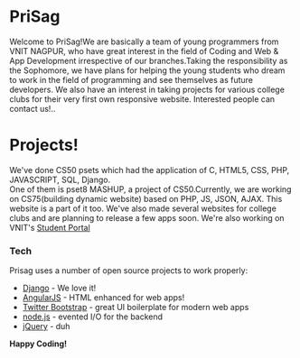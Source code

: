 # PriSag


Welcome to PriSag!We are basically a team of young programmers from VNIT NAGPUR, who have great interest in the field of Coding and Web & App Development irrespective of our branches.Taking the responsibility as the Sophomore, we have plans for helping the young students who dream to work in the field of programming and see themselves as future developers. We also have an interest in taking projects for various college clubs for their very first own responsive website. Interested people can contact us!..

# Projects!

We've done CS50 psets which had the application of C, HTML5, CSS, PHP, JAVASCRIPT, SQL, Django.<br>One of them is pset8 MASHUP, a project of CS50.Currently, we are working on CS75(building dynamic website) based on PHP, JS, JSON, AJAX. This website is a part of it too. We've also made several websites for college clubs and are planning to release a few apps soon. We're also working on VNIT's [Student Portal]



### Tech

Prisag uses a number of open source projects to work properly:
* [Django] - We love it!
* [AngularJS] - HTML enhanced for web apps!
* [Twitter Bootstrap] - great UI boilerplate for modern web apps
* [node.js] - evented I/O for the backend
* [jQuery] - duh


**Happy Coding!**

[//]: # (These are reference links used in the body of this note and get stripped out when the markdown processor does its job. There is no need to format nicely because it shouldn't be seen. Thanks SO - http://stackoverflow.com/questions/4823468/store-comments-in-markdown-syntax)


   [dill]: <https://github.com/joemccann/dillinger>
   [git-repo-url]: <https://github.com/joemccann/dillinger.git>
   [john gruber]: <http://daringfireball.net>
   [df1]: <http://daringfireball.net/projects/markdown/>
   [markdown-it]: <https://github.com/markdown-it/markdown-it>
   [Ace Editor]: <http://ace.ajax.org>
   [node.js]: <http://nodejs.org>
   [Twitter Bootstrap]: <http://twitter.github.com/bootstrap/>
   [jQuery]: <http://jquery.com>
   [Django]: <https://www.djangoproject.com/>
   [Student Portal]: <http://studentportal.vnit.ac.in>

   [express]: <http://expressjs.com>
   [AngularJS]: <http://angularjs.org>
   [Gulp]: <http://gulpjs.com>

   [PlDb]: <https://github.com/joemccann/dillinger/tree/master/plugins/dropbox/README.md>
   [PlGh]: <https://github.com/joemccann/dillinger/tree/master/plugins/github/README.md>
   [PlGd]: <https://github.com/joemccann/dillinger/tree/master/plugins/googledrive/README.md>
   [PlOd]: <https://github.com/joemccann/dillinger/tree/master/plugins/onedrive/README.md>
   [PlMe]: <https://github.com/joemccann/dillinger/tree/master/plugins/medium/README.md>
   [PlGa]: <https://github.com/RahulHP/dillinger/blob/master/plugins/googleanalytics/README.md>

